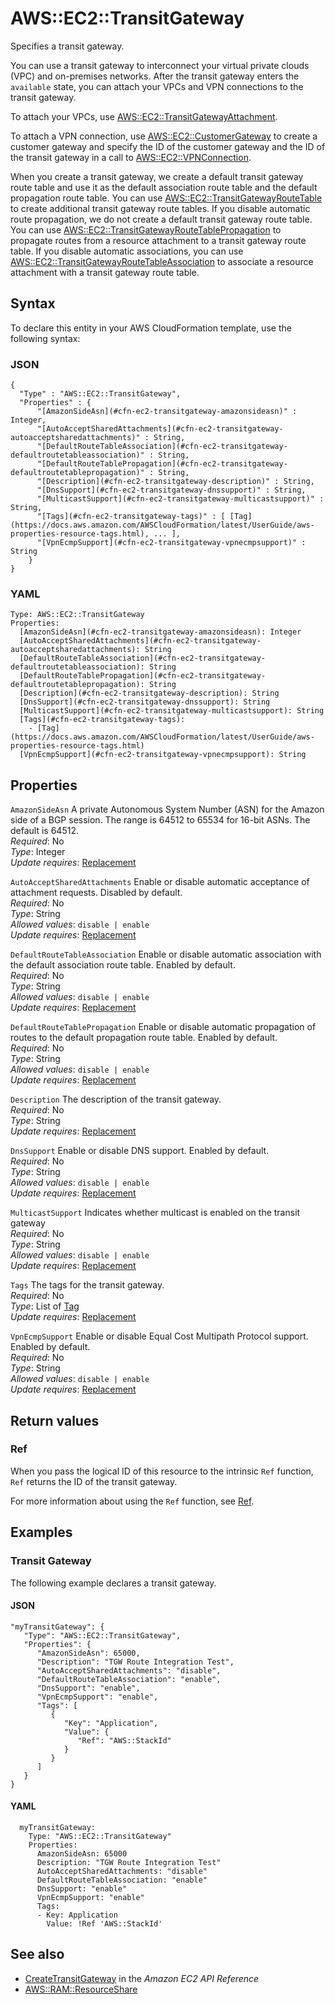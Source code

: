 # AWS::EC2::TransitGateway<a name="aws-resource-ec2-transitgateway"></a>

Specifies a transit gateway\.

You can use a transit gateway to interconnect your virtual private clouds \(VPC\) and on\-premises networks\. After the transit gateway enters the `available` state, you can attach your VPCs and VPN connections to the transit gateway\.

To attach your VPCs, use [AWS::EC2::TransitGatewayAttachment](https://docs.aws.amazon.com/AWSCloudFormation/latest/UserGuide/aws-resource-ec2-transitgatewayattachment.html)\.

To attach a VPN connection, use [AWS::EC2::CustomerGateway](https://docs.aws.amazon.com/AWSCloudFormation/latest/UserGuide/aws-resource-ec2-customer-gateway.html) to create a customer gateway and specify the ID of the customer gateway and the ID of the transit gateway in a call to [AWS::EC2::VPNConnection](https://docs.aws.amazon.com/AWSCloudFormation/latest/UserGuide/aws-resource-ec2-vpn-connection.html)\.

When you create a transit gateway, we create a default transit gateway route table and use it as the default association route table and the default propagation route table\. You can use [AWS::EC2::TransitGatewayRouteTable](https://docs.aws.amazon.com/AWSCloudFormation/latest/UserGuide/aws-resource-ec2-transitgatewayroutetable.html) to create additional transit gateway route tables\. If you disable automatic route propagation, we do not create a default transit gateway route table\. You can use [AWS::EC2::TransitGatewayRouteTablePropagation](https://docs.aws.amazon.com/AWSCloudFormation/latest/UserGuide/aws-resource-ec2-transitgatewayroutetablepropagation.html) to propagate routes from a resource attachment to a transit gateway route table\. If you disable automatic associations, you can use [AWS::EC2::TransitGatewayRouteTableAssociation](https://docs.aws.amazon.com/AWSCloudFormation/latest/UserGuide/aws-resource-ec2-transitgatewayroutetableassociation.html) to associate a resource attachment with a transit gateway route table\.

## Syntax<a name="aws-resource-ec2-transitgateway-syntax"></a>

To declare this entity in your AWS CloudFormation template, use the following syntax:

### JSON<a name="aws-resource-ec2-transitgateway-syntax.json"></a>

```
{
  "Type" : "AWS::EC2::TransitGateway",
  "Properties" : {
      "[AmazonSideAsn](#cfn-ec2-transitgateway-amazonsideasn)" : Integer,
      "[AutoAcceptSharedAttachments](#cfn-ec2-transitgateway-autoacceptsharedattachments)" : String,
      "[DefaultRouteTableAssociation](#cfn-ec2-transitgateway-defaultroutetableassociation)" : String,
      "[DefaultRouteTablePropagation](#cfn-ec2-transitgateway-defaultroutetablepropagation)" : String,
      "[Description](#cfn-ec2-transitgateway-description)" : String,
      "[DnsSupport](#cfn-ec2-transitgateway-dnssupport)" : String,
      "[MulticastSupport](#cfn-ec2-transitgateway-multicastsupport)" : String,
      "[Tags](#cfn-ec2-transitgateway-tags)" : [ [Tag](https://docs.aws.amazon.com/AWSCloudFormation/latest/UserGuide/aws-properties-resource-tags.html), ... ],
      "[VpnEcmpSupport](#cfn-ec2-transitgateway-vpnecmpsupport)" : String
    }
}
```

### YAML<a name="aws-resource-ec2-transitgateway-syntax.yaml"></a>

```
Type: AWS::EC2::TransitGateway
Properties: 
  [AmazonSideAsn](#cfn-ec2-transitgateway-amazonsideasn): Integer
  [AutoAcceptSharedAttachments](#cfn-ec2-transitgateway-autoacceptsharedattachments): String
  [DefaultRouteTableAssociation](#cfn-ec2-transitgateway-defaultroutetableassociation): String
  [DefaultRouteTablePropagation](#cfn-ec2-transitgateway-defaultroutetablepropagation): String
  [Description](#cfn-ec2-transitgateway-description): String
  [DnsSupport](#cfn-ec2-transitgateway-dnssupport): String
  [MulticastSupport](#cfn-ec2-transitgateway-multicastsupport): String
  [Tags](#cfn-ec2-transitgateway-tags): 
    - [Tag](https://docs.aws.amazon.com/AWSCloudFormation/latest/UserGuide/aws-properties-resource-tags.html)
  [VpnEcmpSupport](#cfn-ec2-transitgateway-vpnecmpsupport): String
```

## Properties<a name="aws-resource-ec2-transitgateway-properties"></a>

`AmazonSideAsn`  <a name="cfn-ec2-transitgateway-amazonsideasn"></a>
A private Autonomous System Number \(ASN\) for the Amazon side of a BGP session\. The range is 64512 to 65534 for 16\-bit ASNs\. The default is 64512\.  
*Required*: No  
*Type*: Integer  
*Update requires*: [Replacement](https://docs.aws.amazon.com/AWSCloudFormation/latest/UserGuide/using-cfn-updating-stacks-update-behaviors.html#update-replacement)

`AutoAcceptSharedAttachments`  <a name="cfn-ec2-transitgateway-autoacceptsharedattachments"></a>
Enable or disable automatic acceptance of attachment requests\. Disabled by default\.  
*Required*: No  
*Type*: String  
*Allowed values*: `disable | enable`  
*Update requires*: [Replacement](https://docs.aws.amazon.com/AWSCloudFormation/latest/UserGuide/using-cfn-updating-stacks-update-behaviors.html#update-replacement)

`DefaultRouteTableAssociation`  <a name="cfn-ec2-transitgateway-defaultroutetableassociation"></a>
Enable or disable automatic association with the default association route table\. Enabled by default\.  
*Required*: No  
*Type*: String  
*Allowed values*: `disable | enable`  
*Update requires*: [Replacement](https://docs.aws.amazon.com/AWSCloudFormation/latest/UserGuide/using-cfn-updating-stacks-update-behaviors.html#update-replacement)

`DefaultRouteTablePropagation`  <a name="cfn-ec2-transitgateway-defaultroutetablepropagation"></a>
Enable or disable automatic propagation of routes to the default propagation route table\. Enabled by default\.  
*Required*: No  
*Type*: String  
*Allowed values*: `disable | enable`  
*Update requires*: [Replacement](https://docs.aws.amazon.com/AWSCloudFormation/latest/UserGuide/using-cfn-updating-stacks-update-behaviors.html#update-replacement)

`Description`  <a name="cfn-ec2-transitgateway-description"></a>
The description of the transit gateway\.  
*Required*: No  
*Type*: String  
*Update requires*: [Replacement](https://docs.aws.amazon.com/AWSCloudFormation/latest/UserGuide/using-cfn-updating-stacks-update-behaviors.html#update-replacement)

`DnsSupport`  <a name="cfn-ec2-transitgateway-dnssupport"></a>
Enable or disable DNS support\. Enabled by default\.  
*Required*: No  
*Type*: String  
*Allowed values*: `disable | enable`  
*Update requires*: [Replacement](https://docs.aws.amazon.com/AWSCloudFormation/latest/UserGuide/using-cfn-updating-stacks-update-behaviors.html#update-replacement)

`MulticastSupport`  <a name="cfn-ec2-transitgateway-multicastsupport"></a>
Indicates whether multicast is enabled on the transit gateway  
*Required*: No  
*Type*: String  
*Allowed values*: `disable | enable`  
*Update requires*: [Replacement](https://docs.aws.amazon.com/AWSCloudFormation/latest/UserGuide/using-cfn-updating-stacks-update-behaviors.html#update-replacement)

`Tags`  <a name="cfn-ec2-transitgateway-tags"></a>
The tags for the transit gateway\.  
*Required*: No  
*Type*: List of [Tag](https://docs.aws.amazon.com/AWSCloudFormation/latest/UserGuide/aws-properties-resource-tags.html)  
*Update requires*: [Replacement](https://docs.aws.amazon.com/AWSCloudFormation/latest/UserGuide/using-cfn-updating-stacks-update-behaviors.html#update-replacement)

`VpnEcmpSupport`  <a name="cfn-ec2-transitgateway-vpnecmpsupport"></a>
Enable or disable Equal Cost Multipath Protocol support\. Enabled by default\.  
*Required*: No  
*Type*: String  
*Allowed values*: `disable | enable`  
*Update requires*: [Replacement](https://docs.aws.amazon.com/AWSCloudFormation/latest/UserGuide/using-cfn-updating-stacks-update-behaviors.html#update-replacement)

## Return values<a name="aws-resource-ec2-transitgateway-return-values"></a>

### Ref<a name="aws-resource-ec2-transitgateway-return-values-ref"></a>

When you pass the logical ID of this resource to the intrinsic `Ref` function, `Ref` returns the ID of the transit gateway\.

For more information about using the `Ref` function, see [Ref](https://docs.aws.amazon.com/AWSCloudFormation/latest/UserGuide/intrinsic-function-reference-ref.html)\.

## Examples<a name="aws-resource-ec2-transitgateway--examples"></a>

### Transit Gateway<a name="aws-resource-ec2-transitgateway--examples--Transit_Gateway"></a>

The following example declares a transit gateway\.

#### JSON<a name="aws-resource-ec2-transitgateway--examples--Transit_Gateway--json"></a>

```
"myTransitGateway": {
   "Type": "AWS::EC2::TransitGateway",
   "Properties": {
      "AmazonSideAsn": 65000,
      "Description": "TGW Route Integration Test",
      "AutoAcceptSharedAttachments": "disable",
      "DefaultRouteTableAssociation": "enable",
      "DnsSupport": "enable",
      "VpnEcmpSupport": "enable",
      "Tags": [
         {
            "Key": "Application",
            "Value": {
               "Ref": "AWS::StackId"
            }
         }
      ]
   }
}
```

#### YAML<a name="aws-resource-ec2-transitgateway--examples--Transit_Gateway--yaml"></a>

```
  myTransitGateway:
    Type: "AWS::EC2::TransitGateway"
    Properties:
      AmazonSideAsn: 65000
      Description: "TGW Route Integration Test"
      AutoAcceptSharedAttachments: "disable"
      DefaultRouteTableAssociation: "enable"
      DnsSupport: "enable"
      VpnEcmpSupport: "enable"
      Tags:
      - Key: Application
        Value: !Ref 'AWS::StackId'
```

## See also<a name="aws-resource-ec2-transitgateway--seealso"></a>
+  [CreateTransitGateway](https://docs.aws.amazon.com/AWSEC2/latest/APIReference/API_CreateTransitGateway.html) in the *Amazon EC2 API Reference*
+  [AWS::RAM::ResourceShare](https://docs.aws.amazon.com/AWSCloudFormation/latest/UserGuide/aws-resource-ram-resourceshare.html)